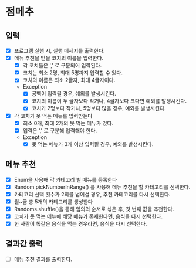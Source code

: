 # 점메추

## 입력
- [x] 프로그램 실행 시, 실행 메세지를 출력한다.
- [x] 메뉴 추천을 받을 코치의 이름을 입력한다.
  - [x] 각 코치들은 ',' 로 구분되어 입력된다.
  - [x] 코치는 최소 2명, 최대 5명까지 입력할 수 있다.
  - [x] 코치의 이름은 최소 2글자, 최대 4글자이다.
  - Exception
    - [x] 공백이 입력될 경우, 예외를 발생시킨다.
    - [x] 코치의 이름이 두 글자보다 작거나, 4글자보다 크다면 예외를 발생시킨다.
    - [x] 코치가 2명보다 작거나, 5명보다 많을 경우, 예외를 발생시킨다.

- [x] 각 코치가 못 먹는 메뉴를 입력받는다
  - [x] 최소 0개, 최대 2개의 못 먹는 메뉴가 있다.
  - [x] 입력은 ',' 로 구분해 입력해야 한다.
  - Exception
    - [x] 못 먹는 메뉴가 3개 이상 입력될 경우, 예외를 발생시킨다.

## 메뉴 추천
- [x] Enum을 사용해 각 카테고리 별 메뉴를 등록한다
- [x] Random.pickNumberInRange() 를 사용해 메뉴 추천을 할 카테고리를 선택한다.
- [x] 카테고리 선택 횟수가 2회를 넘어설 경우, 추천 카테고리를 다시 선택한다.
- [x] 월~금 총 5개의 카테고리를 생성한다
- [x] Randoms.shuffle()을 통해 임의의 순서로 섞은 후, 첫 번째 값을 추천한다.
- [x] 코치가 못 먹는 메뉴에 해당 메뉴가 존재한다면, 음식을 다시 선택한다.
- [x] 한 사람이 똑같은 음식을 먹는 경우라면, 음식을 다시 선택한다.

## 결과값 출력 
- [ ] 메뉴 추천 결과를 출력한다.
